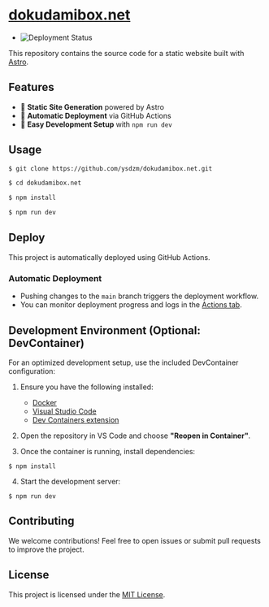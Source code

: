 # [dokudamibox.net](https://dokudamibox.net)

- ![Deployment Status](https://github.com/ysdzm/dokudamibox.net/actions/workflows/deploy.yml/badge.svg)

This repository contains the source code for a static website built with [Astro](https://astro.build/).

## Features

- 🌟 **Static Site Generation** powered by Astro
- 🚀 **Automatic Deployment** via GitHub Actions
- 🔧 **Easy Development Setup** with `npm run dev`

## Usage

```bash
$ git clone https://github.com/ysdzm/dokudamibox.net.git

$ cd dokudamibox.net

$ npm install

$ npm run dev
```

## Deploy

This project is automatically deployed using GitHub Actions.  

### Automatic Deployment

- Pushing changes to the `main` branch triggers the deployment workflow.  
- You can monitor deployment progress and logs in the [Actions tab](https://github.com/ysdzm/dokudamibox.net/actions).  

## Development Environment (Optional: DevContainer)

For an optimized development setup, use the included DevContainer configuration:

1. Ensure you have the following installed:
   - [Docker](https://www.docker.com/)
   - [Visual Studio Code](https://code.visualstudio.com/)
   - [Dev Containers extension](https://marketplace.visualstudio.com/items?itemName=ms-vscode-remote.remote-containers)

2. Open the repository in VS Code and choose **"Reopen in Container"**.  

3. Once the container is running, install dependencies:  
```
$ npm install
```

4. Start the development server:  
```
$ npm run dev
```
## Contributing

We welcome contributions! Feel free to open issues or submit pull requests to improve the project.  

## License

This project is licensed under the [MIT License](./LICENSE).  
